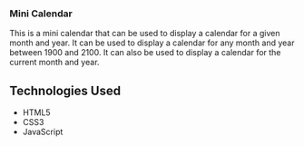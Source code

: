 ### Mini Calendar

This is a mini calendar that can be used to display a calendar for a given month and year. It can be used to display a calendar for any month and year between 1900 and 2100. It can also be used to display a calendar for the current month and year.

## Technologies Used
- HTML5
- CSS3
- JavaScript